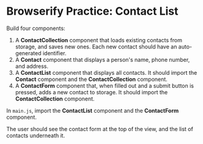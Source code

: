 # Browserify Practice: Contact List

Build four components:

1. A **ContactCollection** component that loads existing contacts from storage, and saves new ones. Each new contact should have an auto-generated identifier.
2. A **Contact** component that displays a person's name, phone number, and address.
3. A **ContactList** component that displays all contacts. It should import the **Contact** component and the **ContactCollection** component.
4. A **ContactForm** component that, when filled out and a submit button is pressed, adds a new contact to storage. It should import the **ContactCollection** component.

In `main.js`, import the **ContactList** component and the **ContactForm** component.

The user should see the contact form at the top of the view, and the list of contacts underneath it.
